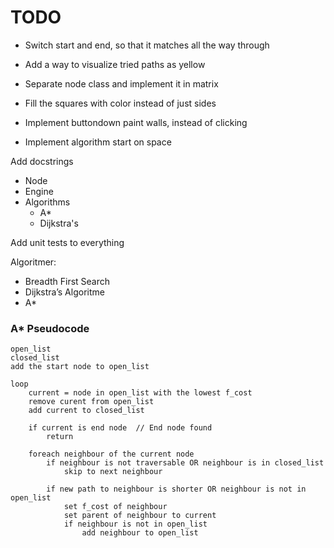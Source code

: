 # TODO

- Switch start and end, so that it matches all the way through
- Add a way to visualize tried paths as yellow

- Separate node class and implement it in matrix
- Fill the squares with color instead of just sides
- Implement buttondown paint walls, instead of clicking
- Implement algorithm start on space

Add docstrings
- Node
- Engine
- Algorithms
    - A*
    - Dijkstra's

Add unit tests to everything


Algoritmer:
- Breadth First Search
- Dijkstra’s Algoritme
- A*


### A* Pseudocode
```
open_list  
closed_list  
add the start node to open_list  

loop  
    current = node in open_list with the lowest f_cost
    remove curent from open_list
    add current to closed_list

    if current is end node  // End node found
        return
    
    foreach neighbour of the current node
        if neighbour is not traversable OR neighbour is in closed_list
            skip to next neighbour

        if new path to neighbour is shorter OR neighbour is not in open_list
            set f_cost of neighbour
            set parent of neighbour to current
            if neighbour is not in open_list
                add neighbour to open_list

```